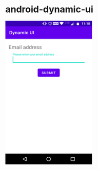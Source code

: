 # android-dynamic-ui
<p float="left">
  <img src="screenshots/example.png" width="270" height="450" />
</p>
